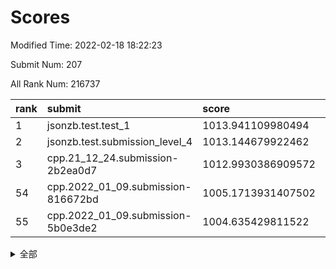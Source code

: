 # Scores

Modified Time: 2022-02-18 18:22:23

Submit Num: 207

All Rank Num: 216737

| rank |               submit               |       score        |       sigma        | pk_num |
| :--- | :--------------------------------- | :----------------- | :----------------- | :----- |
| 1    | jsonzb.test.test_1                 | 1013.941109980494  | 0.8120047718298866 | 4185   |
| 2    | jsonzb.test.submission_level_4     | 1013.144679922462  | 0.8208606480750549 | 4191   |
| 3    | cpp.21_12_24.submission-2b2ea0d7   | 1012.9930386909572 | 0.775165539485019  | 4191   |
| 54   | cpp.2022_01_09.submission-816672bd | 1005.1713931407502 | 0.7131109930997233 | 4183   |
| 55   | cpp.2022_01_09.submission-5b0e3de2 | 1004.635429811522  | 0.7150326616325107 | 4190   |


<details>
<summary>全部</summary>

| rank |                 submit                 |       score        |       sigma        | pk_num |
| :--- | :------------------------------------- | :----------------- | :----------------- | :----- |
| 1    | jsonzb.test.test_1                     | 1013.941109980494  | 0.8120047718298866 | 4185   |
| 2    | jsonzb.test.submission_level_4         | 1013.144679922462  | 0.8208606480750549 | 4191   |
| 3    | cpp.21_12_24.submission-2b2ea0d7       | 1012.9930386909572 | 0.775165539485019  | 4191   |
| 4    | gobigger.level_3.submission_level_3_6  | 1012.756028950931  | 0.805099593343853  | 4183   |
| 5    | gobigger.level_3.submission_level_3_8  | 1011.568568941055  | 0.7795269699491172 | 4194   |
| 6    | gobigger.level_3.submission_level_3_25 | 1011.3278555485737 | 0.7636345235167451 | 4185   |
| 7    | gobigger.level_3.submission_level_3_7  | 1011.239492644636  | 0.7696735481179909 | 4186   |
| 8    | gobigger.level_3.submission_level_3_13 | 1011.2012268489544 | 0.7952759683705891 | 4188   |
| 9    | gobigger.level_3.submission_level_3_29 | 1011.0942513564949 | 0.7636151299462803 | 4187   |
| 10   | gobigger.level_3.submission_level_3_38 | 1011.0747554874417 | 0.7708436638661846 | 4189   |
| 11   | gobigger.level_3.submission_level_3_37 | 1011.0548568854564 | 0.7628065370216829 | 4183   |
| 12   | gobigger.level_3.submission_level_3_16 | 1011.0360978077441 | 0.7574720913198743 | 4192   |
| 13   | gobigger.level_3.submission_level_3_27 | 1010.8741178101966 | 0.7729124733759927 | 4188   |
| 14   | gobigger.level_3.submission_level_3_1  | 1010.8719498495586 | 0.7628277535532697 | 4189   |
| 15   | gobigger.level_3.submission_level_3_22 | 1010.8501281205026 | 0.7649233656591069 | 4187   |
| 16   | gobigger.level_3.submission_level_3_40 | 1010.8218727043678 | 0.7775932012711552 | 4190   |
| 17   | gobigger.level_3.submission_level_3_49 | 1010.8050644219516 | 0.7526600356498313 | 4186   |
| 18   | gobigger.level_3.submission_level_3_28 | 1010.7595339281926 | 0.7842983098189693 | 4187   |
| 19   | gobigger.level_3.submission_level_3_10 | 1010.7343818988135 | 0.7728931395675552 | 4191   |
| 20   | gobigger.level_3.submission_level_3_33 | 1010.6371055237566 | 0.7578377811681508 | 4184   |
| 21   | gobigger.level_3.submission_level_3_32 | 1010.5775102940383 | 0.7592028735580344 | 4186   |
| 22   | gobigger.level_3.submission_level_3_39 | 1010.5602129707638 | 0.7525701227706739 | 4192   |
| 23   | gobigger.level_3.submission_level_3_41 | 1010.4904402670428 | 0.7887678135176538 | 4188   |
| 24   | gobigger.level_3.submission_level_3_2  | 1010.4819397060567 | 0.7549252146572478 | 4192   |
| 25   | gobigger.level_3.submission_level_3_20 | 1010.4616894424742 | 0.7655596967157787 | 4186   |
| 26   | gobigger.level_3.submission_level_3_31 | 1010.4153384966313 | 0.7630704045029063 | 4188   |
| 27   | gobigger.level_3.submission_level_3_30 | 1010.4073976487865 | 0.7672285479498631 | 4190   |
| 28   | gobigger.level_3.submission_level_3_24 | 1010.3961578446532 | 0.7606978306982358 | 4187   |
| 29   | gobigger.level_3.submission_level_3_48 | 1010.3411319055092 | 0.7758329640147883 | 4191   |
| 30   | gobigger.level_3.submission_level_3_47 | 1010.2919765576739 | 0.7826763077698976 | 4188   |
| 31   | gobigger.level_3.submission_level_3_11 | 1010.2392446763077 | 0.7617935211844234 | 4188   |
| 32   | gobigger.level_3.submission_level_3_0  | 1010.1652816874138 | 0.7572873863711075 | 4193   |
| 33   | gobigger.level_3.submission_level_3_34 | 1010.1597124713473 | 0.769960464168296  | 4190   |
| 34   | gobigger.level_3.submission_level_3_12 | 1010.1007124081466 | 0.7527584734545565 | 4187   |
| 35   | gobigger.level_3.submission_level_3_21 | 1010.0685837359846 | 0.7650944669498142 | 4186   |
| 36   | gobigger.level_3.submission_level_3_35 | 1010.0390094569848 | 0.7664347751967409 | 4187   |
| 37   | gobigger.level_3.submission_level_3_23 | 1009.9975803889708 | 0.752886914397151  | 4185   |
| 38   | gobigger.level_3.submission_level_3_4  | 1009.9327503532146 | 0.7629861101304928 | 4191   |
| 39   | gobigger.level_3.submission_level_3_42 | 1009.8939441954356 | 0.7285794635783547 | 4189   |
| 40   | gobigger.level_3.submission_level_3_19 | 1009.7780683739642 | 0.7628258227398689 | 4192   |
| 41   | gobigger.level_3.submission_level_3_15 | 1009.6240645480776 | 0.756179631073277  | 4183   |
| 42   | gobigger.level_3.submission_level_3_17 | 1009.5284760584051 | 0.7467469522841652 | 4191   |
| 43   | gobigger.level_3.submission_level_3_14 | 1009.4726393319285 | 0.7623913450453899 | 4186   |
| 44   | gobigger.level_3.submission_level_3_43 | 1009.2508977417496 | 0.7417664681406182 | 4189   |
| 45   | gobigger.level_3.submission_level_3_5  | 1009.192178012434  | 0.738978460920126  | 4189   |
| 46   | gobigger.level_3.submission_level_3_36 | 1009.1886274627311 | 0.7563542838870435 | 4188   |
| 47   | gobigger.level_3.submission_level_3_3  | 1008.9303642015453 | 0.7388981205820209 | 4188   |
| 48   | gobigger.level_3.submission_level_3_9  | 1008.8291001610467 | 0.7420985249627956 | 4192   |
| 49   | gobigger.level_3.submission_level_3_45 | 1008.725361597573  | 0.7473293525634238 | 4190   |
| 50   | gobigger.level_3.submission_level_3_26 | 1008.6988110866274 | 0.7558187757496181 | 4186   |
| 51   | gobigger.level_3.submission_level_3_46 | 1008.3940939065534 | 0.7486875038650551 | 4187   |
| 52   | gobigger.level_3.submission_level_3_44 | 1008.3915868530439 | 0.7462101866103655 | 4191   |
| 53   | gobigger.level_3.submission_level_3_18 | 1007.9561541354575 | 0.732915076907501  | 4187   |
| 54   | cpp.2022_01_09.submission-816672bd     | 1005.1713931407502 | 0.7131109930997233 | 4183   |
| 55   | cpp.2022_01_09.submission-5b0e3de2     | 1004.635429811522  | 0.7150326616325107 | 4190   |
| 56   | gobigger.level_1.submission_level_1_31 | 1004.5722565360894 | 0.7201526666071228 | 4191   |
| 57   | gobigger.level_1.submission_level_1_32 | 1004.4653595901717 | 0.7181480499852322 | 4188   |
| 58   | gobigger.level_1.submission_level_1_20 | 1004.4549798129376 | 0.7167824618160545 | 4190   |
| 59   | gobigger.level_1.submission_level_1_3  | 1004.4295681041438 | 0.7150264479010591 | 4189   |
| 60   | gobigger.level_1.submission_level_1_27 | 1004.4097795013167 | 0.7373405982554277 | 4190   |
| 61   | gobigger.level_1.submission_level_1_12 | 1004.37928791716   | 0.73010815670851   | 4187   |
| 62   | gobigger.level_1.submission_level_1_22 | 1004.3642631384894 | 0.7218666606810858 | 4191   |
| 63   | gobigger.level_1.submission_level_1_34 | 1004.2339112832749 | 0.7052442961487996 | 4190   |
| 64   | gobigger.level_1.submission_level_1_29 | 1004.2298141350836 | 0.7212987086362239 | 4189   |
| 65   | gobigger.level_1.submission_level_1_18 | 1004.1474817502344 | 0.708809174496311  | 4186   |
| 66   | gobigger.level_1.submission_level_1_35 | 1004.0914050628231 | 0.7349604804081228 | 4185   |
| 67   | gobigger.level_1.submission_level_1_28 | 1004.0414560044522 | 0.717053596174828  | 4191   |
| 68   | gobigger.level_1.submission_level_1_49 | 1004.0016489738163 | 0.7194634074857469 | 4188   |
| 69   | gobigger.level_1.submission_level_1_8  | 1003.9519684180158 | 0.7177349901625842 | 4188   |
| 70   | gobigger.level_1.submission_level_1_40 | 1003.9487307118767 | 0.7318354703214653 | 4189   |
| 71   | gobigger.level_1.submission_level_1_1  | 1003.9413576771931 | 0.7232238644352879 | 4184   |
| 72   | gobigger.level_1.submission_level_1_43 | 1003.8907995799656 | 0.7327734948530155 | 4192   |
| 73   | gobigger.level_1.submission_level_1_26 | 1003.8550881495972 | 0.7166475838111899 | 4186   |
| 74   | gobigger.level_1.submission_level_1_33 | 1003.789115094471  | 0.7296924643015953 | 4184   |
| 75   | gobigger.level_1.submission_level_1_6  | 1003.7660004729764 | 0.7143612004084178 | 4187   |
| 76   | gobigger.level_1.submission_level_1_11 | 1003.757566980427  | 0.7104703845199767 | 4187   |
| 77   | gobigger.level_1.submission_level_1_7  | 1003.7215403926372 | 0.7223832244889301 | 4197   |
| 78   | gobigger.level_1.submission_level_1_36 | 1003.7075689265464 | 0.7129799481108932 | 4189   |
| 79   | gobigger.level_1.submission_level_1_13 | 1003.6344481215358 | 0.7274785153071502 | 4189   |
| 80   | gobigger.level_1.submission_level_1_14 | 1003.5005750953227 | 0.7181399241233725 | 4189   |
| 81   | gobigger.level_1.submission_level_1_38 | 1003.4769593731053 | 0.6999723158920963 | 4186   |
| 82   | gobigger.level_1.submission_level_1_10 | 1003.4106864441909 | 0.7197938565441653 | 4194   |
| 83   | gobigger.level_1.submission_level_1_15 | 1003.4038588101249 | 0.7131862871750522 | 4187   |
| 84   | gobigger.level_1.submission_level_1_16 | 1003.3386318421833 | 0.7146680232068106 | 4194   |
| 85   | gobigger.level_1.submission_level_1_37 | 1003.2219693529946 | 0.7227778385680682 | 4188   |
| 86   | gobigger.level_1.submission_level_1_46 | 1003.2076735154299 | 0.719784506453129  | 4187   |
| 87   | gobigger.level_1.submission_level_1_0  | 1003.1220891168792 | 0.7245141145800401 | 4183   |
| 88   | gobigger.level_1.submission_level_1_21 | 1003.1070050197761 | 0.7149588605408723 | 4184   |
| 89   | gobigger.level_1.submission_level_1_30 | 1003.1043648535602 | 0.7287537938504735 | 4188   |
| 90   | gobigger.level_1.submission_level_1_5  | 1003.027364513719  | 0.7336318370280704 | 4191   |
| 91   | gobigger.level_1.submission_level_1_9  | 1003.0211997852632 | 0.7124141985319207 | 4188   |
| 92   | gobigger.level_1.submission_level_1_45 | 1003.0192304952942 | 0.7162144951993041 | 4194   |
| 93   | gobigger.level_1.submission_level_1_44 | 1002.924205290705  | 0.7149653663766703 | 4189   |
| 94   | gobigger.level_1.submission_level_1_4  | 1002.9234663055423 | 0.7130306773348614 | 4191   |
| 95   | gobigger.level_1.submission_level_1_25 | 1002.853872792766  | 0.7161826406941573 | 4188   |
| 96   | gobigger.level_1.submission_level_1_23 | 1002.8112150779264 | 0.7159064364100844 | 4190   |
| 97   | gobigger.level_1.submission_level_1_42 | 1002.7280229942255 | 0.7192084856664386 | 4189   |
| 98   | gobigger.level_1.submission_level_1_24 | 1002.6806037349669 | 0.7090830851015859 | 4192   |
| 99   | gobigger.level_1.submission_level_1_17 | 1002.663059638873  | 0.7134706523242833 | 4190   |
| 100  | gobigger.level_1.submission_level_1_39 | 1002.36800871833   | 0.7220032271838119 | 4184   |
| 101  | gobigger.level_1.submission_level_1_47 | 1002.3628880525424 | 0.7140367841595154 | 4191   |
| 102  | gobigger.level_1.submission_level_1_2  | 1002.3354641279009 | 0.7227503862082643 | 4186   |
| 103  | gobigger.level_1.submission_level_1_48 | 1002.1948613693133 | 0.7151176807805925 | 4185   |
| 104  | gobigger.level_1.submission_level_1_19 | 1001.4836876369458 | 0.7118163094451456 | 4189   |
| 105  | gobigger.level_1.submission_level_1_41 | 1001.3568808067571 | 0.710903332662659  | 4184   |
| 106  | gobigger.random.submission_random_29   | 997.0447038560079  | 0.7092967205328057 | 4189   |
| 107  | gobigger.random.submission_random_1    | 996.9846112309538  | 0.7202198427383256 | 4188   |
| 108  | gobigger.random.submission_random_20   | 996.8446123857419  | 0.7025214922207798 | 4188   |
| 109  | gobigger.random.submission_random_4    | 996.5896320597259  | 0.715991691971428  | 4186   |
| 110  | gobigger.random.submission_random_48   | 996.5456584551854  | 0.7147158417693188 | 4187   |
| 111  | gobigger.random.submission_random_9    | 996.5224006682744  | 0.7082711202146664 | 4189   |
| 112  | gobigger.random.submission_random_14   | 996.4613569970395  | 0.707219206765854  | 4189   |
| 113  | gobigger.random.submission_random_3    | 996.4162227639331  | 0.7168960716680913 | 4185   |
| 114  | gobigger.random.submission_random_22   | 996.3796521371875  | 0.7212419701740657 | 4186   |
| 115  | gobigger.random.submission_random_2    | 996.3704893076433  | 0.711781939437979  | 4187   |
| 116  | gobigger.random.submission_random_35   | 996.2845833376267  | 0.7000609563013784 | 4183   |
| 117  | gobigger.random.submission_random_34   | 996.1977108985769  | 0.7155746896574533 | 4187   |
| 118  | gobigger.random.submission_random_37   | 996.1611652419355  | 0.7101166777850985 | 4184   |
| 119  | gobigger.random.submission_random_0    | 996.0958207853508  | 0.7032444219292535 | 4191   |
| 120  | gobigger.random.submission_random_40   | 996.0205975813292  | 0.7012068517431692 | 4184   |
| 121  | gobigger.random.submission_random_12   | 996.0088842656675  | 0.7048195573502495 | 4182   |
| 122  | gobigger.random.submission_random_8    | 995.9988649580754  | 0.7113924891411066 | 4191   |
| 123  | gobigger.random.submission_random_5    | 995.9658579632523  | 0.7139444863781107 | 4185   |
| 124  | gobigger.random.submission_random_33   | 995.9455821871547  | 0.7438379960438497 | 4188   |
| 125  | gobigger.random.submission_random_26   | 995.9219618545031  | 0.7123329173830193 | 4185   |
| 126  | gobigger.random.submission_random_32   | 995.9127256974385  | 0.7140890381776817 | 4193   |
| 127  | gobigger.random.submission_random_30   | 995.8773899190251  | 0.7223948701725559 | 4188   |
| 128  | gobigger.random.submission_random_16   | 995.8650452402401  | 0.7222556633971489 | 4192   |
| 129  | gobigger.random.submission_random_47   | 995.8607364055813  | 0.7067504399181639 | 4187   |
| 130  | gobigger.random.submission_random_18   | 995.835491023603   | 0.7059865395336596 | 4193   |
| 131  | gobigger.random.submission_random_10   | 995.8106270874437  | 0.7228119461510849 | 4192   |
| 132  | gobigger.random.submission_random_38   | 995.7854555992111  | 0.7113863828563678 | 4184   |
| 133  | gobigger.random.submission_random_28   | 995.7368341385978  | 0.697374942940911  | 4189   |
| 134  | gobigger.random.submission_random_31   | 995.6913676521185  | 0.71636795317971   | 4181   |
| 135  | gobigger.random.submission_random_46   | 995.6660166949282  | 0.7192026507919849 | 4186   |
| 136  | gobigger.random.submission_random_43   | 995.5410109821586  | 0.7182357071846297 | 4189   |
| 137  | gobigger.random.submission_random_15   | 995.5385354430027  | 0.7087338595477    | 4186   |
| 138  | gobigger.random.submission_random_44   | 995.533433935359   | 0.7082394089793406 | 4185   |
| 139  | gobigger.random.submission_random_24   | 995.5309755017497  | 0.700544498628179  | 4188   |
| 140  | gobigger.random.submission_random_42   | 995.5133439813347  | 0.7309702168423176 | 4187   |
| 141  | gobigger.random.submission_random_45   | 995.4860426586883  | 0.7237421340104722 | 4189   |
| 142  | gobigger.random.submission_random_41   | 995.4675435754897  | 0.7191994504754804 | 4188   |
| 143  | gobigger.random.submission_random_25   | 995.4192647872451  | 0.7170222289437361 | 4190   |
| 144  | gobigger.random.submission_random_11   | 995.3473570595022  | 0.7065432734641521 | 4190   |
| 145  | gobigger.random.submission_random_7    | 995.2898144984312  | 0.7203874816085812 | 4192   |
| 146  | gobigger.random.submission_random_6    | 995.1955248172802  | 0.7105626027945794 | 4189   |
| 147  | gobigger.random.submission_random_21   | 995.1781462011365  | 0.7091519311276168 | 4187   |
| 148  | gobigger.random.submission_random_13   | 995.159785419454   | 0.7180476567423743 | 4188   |
| 149  | gobigger.random.submission_random_17   | 995.058025434692   | 0.7250863483895823 | 4187   |
| 150  | gobigger.random.submission_random_19   | 994.9034733312247  | 0.7180798915640179 | 4192   |
| 151  | gobigger.random.submission_random_23   | 994.7327661793584  | 0.7121154954143282 | 4189   |
| 152  | gobigger.random.submission_random_27   | 994.6878316686974  | 0.7242776237574027 | 4187   |
| 153  | gobigger.random.submission_random_39   | 994.6625865257427  | 0.7334361815415001 | 4188   |
| 154  | gobigger.level_2.submission_level_2_13 | 994.6175701604948  | 0.7353810128283214 | 4191   |
| 155  | gobigger.random.submission_random_36   | 994.3710233085415  | 0.7135831462535889 | 4189   |
| 156  | gobigger.random.submission_random_49   | 994.325005295651   | 0.7033830916395457 | 4192   |
| 157  | gobigger.level_2.submission_level_2_42 | 993.5633555034424  | 0.7420640794958164 | 4192   |
| 158  | gobigger.level_2.submission_level_2_14 | 993.4026561869669  | 0.7147704931392793 | 4189   |
| 159  | gobigger.level_2.submission_level_2_18 | 993.3801814807125  | 0.7249577004243734 | 4182   |
| 160  | gobigger.level_2.submission_level_2_33 | 993.2718418328157  | 0.7335503753451865 | 4191   |
| 161  | gobigger.level_2.submission_level_2_48 | 992.9469389986882  | 0.7310643307765627 | 4185   |
| 162  | gobigger.level_2.submission_level_2_40 | 992.8637626979829  | 0.7463384281839355 | 4186   |
| 163  | gobigger.level_2.submission_level_2_47 | 992.6510459801452  | 0.7449164262189408 | 4188   |
| 164  | gobigger.level_2.submission_level_2_29 | 992.5851843125836  | 0.741956475034975  | 4185   |
| 165  | gobigger.level_2.submission_level_2_6  | 992.5214087735654  | 0.7518330797568442 | 4191   |
| 166  | gobigger.level_2.submission_level_2_7  | 992.4832538816643  | 0.7439704198173802 | 4183   |
| 167  | gobigger.level_2.submission_level_2_25 | 992.3443994065221  | 0.7406017681448798 | 4189   |
| 168  | gobigger.level_2.submission_level_2_17 | 992.2936735894139  | 0.7481190482641217 | 4192   |
| 169  | gobigger.level_2.submission_level_2_21 | 992.286687378009   | 0.7517539436667349 | 4188   |
| 170  | gobigger.level_2.submission_level_2_31 | 992.2080958157595  | 0.740917939164386  | 4189   |
| 171  | gobigger.level_2.submission_level_2_10 | 992.1402909988299  | 0.7473029860244244 | 4193   |
| 172  | gobigger.level_2.submission_level_2_0  | 992.1175527026364  | 0.756526411257523  | 4188   |
| 173  | gobigger.level_2.submission_level_2_19 | 992.1053100256892  | 0.7582487974713545 | 4186   |
| 174  | gobigger.level_2.submission_level_2_3  | 992.0886165772591  | 0.7471353011418879 | 4187   |
| 175  | gobigger.level_2.submission_level_2_1  | 992.0505071267943  | 0.749763187373635  | 4185   |
| 176  | gobigger.level_2.submission_level_2_26 | 992.0247363176795  | 0.7453794752005726 | 4191   |
| 177  | gobigger.level_2.submission_level_2_12 | 991.9696138753427  | 0.7305477345436922 | 4185   |
| 178  | gobigger.level_2.submission_level_2_36 | 991.9352383206101  | 0.7600310445575437 | 4188   |
| 179  | gobigger.level_2.submission_level_2_46 | 991.7639750702638  | 0.7720689908291369 | 4189   |
| 180  | gobigger.level_2.submission_level_2_43 | 991.7374529566888  | 0.7576242682082825 | 4187   |
| 181  | gobigger.level_2.submission_level_2_39 | 991.7264651915061  | 0.7581864048090944 | 4186   |
| 182  | gobigger.level_2.submission_level_2_30 | 991.6968665553513  | 0.7451862470305777 | 4191   |
| 183  | gobigger.level_2.submission_level_2_32 | 991.696101538491   | 0.7473037827185622 | 4185   |
| 184  | gobigger.level_2.submission_level_2_4  | 991.6933023271864  | 0.7514992552734452 | 4190   |
| 185  | gobigger.level_2.submission_level_2_15 | 991.686741752364   | 0.755507601748351  | 4188   |
| 186  | gobigger.level_2.submission_level_2_9  | 991.50286558211    | 0.7565487998935851 | 4190   |
| 187  | gobigger.level_2.submission_level_2_27 | 991.4822408582943  | 0.7448221988092003 | 4187   |
| 188  | gobigger.level_2.submission_level_2_41 | 991.4736978955364  | 0.7676603250580697 | 4191   |
| 189  | gobigger.level_2.submission_level_2_22 | 991.3873913885503  | 0.7620951884988573 | 4188   |
| 190  | gobigger.level_2.submission_level_2_37 | 991.3666724153182  | 0.7340580374890383 | 4188   |
| 191  | gobigger.level_2.submission_level_2_20 | 991.363392339938   | 0.7489178917940412 | 4189   |
| 192  | gobigger.level_2.submission_level_2_5  | 991.3597899857444  | 0.7704158531839392 | 4189   |
| 193  | gobigger.level_2.submission_level_2_24 | 991.2143091363225  | 0.7504363451242593 | 4188   |
| 194  | gobigger.level_2.submission_level_2_35 | 991.2102590775656  | 0.7426972915252708 | 4185   |
| 195  | gobigger.level_2.submission_level_2_11 | 991.1938738536523  | 0.7552592243454205 | 4187   |
| 196  | gobigger.level_2.submission_level_2_28 | 991.1612583639037  | 0.7596508901332024 | 4183   |
| 197  | gobigger.level_2.submission_level_2_45 | 991.1507494126516  | 0.7480634967483349 | 4192   |
| 198  | gobigger.level_2.submission_level_2_16 | 991.1210507198729  | 0.7565411906795851 | 4189   |
| 199  | gobigger.level_2.submission_level_2_8  | 991.0419066804885  | 0.7495673029090839 | 4189   |
| 200  | gobigger.level_2.submission_level_2_49 | 991.0395495386842  | 0.757113664283059  | 4192   |
| 201  | gobigger.level_2.submission_level_2_38 | 990.9503552858861  | 0.7447522014823607 | 4188   |
| 202  | gobigger.level_2.submission_level_2_2  | 990.8335972617624  | 0.7666876815853746 | 4187   |
| 203  | gobigger.level_2.submission_level_2_34 | 990.7267416072852  | 0.7677832004771238 | 4185   |
| 204  | gobigger.level_2.submission_level_2_44 | 990.4913831506229  | 0.7537774915384919 | 4187   |
| 205  | gobigger.level_2.submission_level_2_23 | 989.5188065837925  | 0.7727537847022867 | 4189   |
| 206  | gobigger.none.submission_none_1        | 977.9060330732701  | 1.2728091763815121 | 4190   |
| 207  | gobigger.none.submission_none_0        | 977.4270494031924  | 1.390495515998317  | 4187   |

</details>